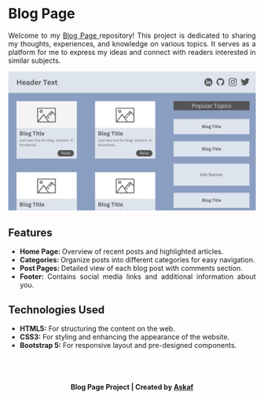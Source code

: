 <h1>Blog Page</h1>
<p align="justify">Welcome to my <a href="https://askaf11.github.io/Blog-Page/">Blog Page </a>repository! This project is dedicated to sharing my thoughts, experiences, and knowledge on various topics. It serves as a platform for me to express my ideas and connect with readers interested in similar subjects.</p>

<a href="https://askaf11.github.io/Blog-Page/">![Blog Page Preview](assets/img/Web-Banner-2.webp)</a>

<h2>Features</h2>
<ul>
  <li align="justify"><b>Home Page: </b>Overview of recent posts and highlighted articles.</li>
  <li align="justify"><b>Categories: </b>Organize posts into different categories for easy navigation.</li>
  <li align="justify"><b>Post Pages: </b>Detailed view of each blog post with comments section.</li>
   <li align="justify"><b>Footer: </b> Contains social media links and additional information about you.</li>
</ul>

<h2>Technologies Used</h2>
<ul>
  <li align="justify"><b>HTML5:</b> For structuring the content on the web.</li>
  <li align="justify"><b>CSS3:</b> For styling and enhancing the appearance of the website.</li>
  <li align="justify"><b>Bootstrap 5:</b> For responsive layout and pre-designed components.</li>
</ul>
<br></br>
<h4 align="center">Blog Page Project | Created by <a href="https://askaf.in/" target="_blank">Askaf</a></h4>
